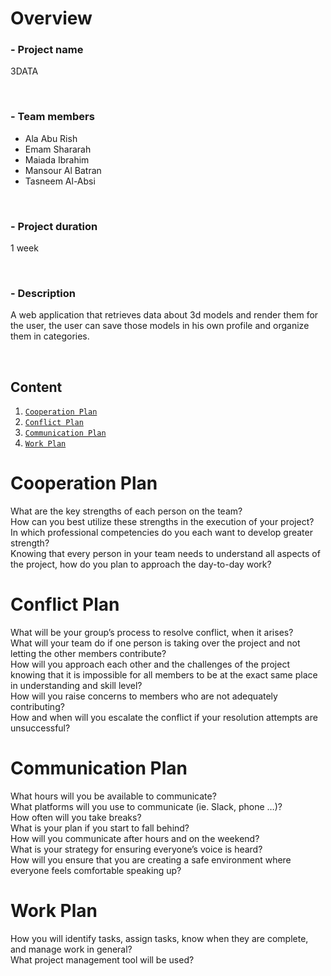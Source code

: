 # Overview

### - Project name

3DATA

&nbsp;

### - Team members

* Ala Abu Rish
* Emam Shararah
* Maiada Ibrahim
* Mansour Al Batran
* Tasneem Al-Absi

&nbsp;

### - Project duration

1 week

&nbsp;

### - Description

A web application that retrieves data about 3d models and render them for the user, the user can save those models in his own profile and organize them in categories.

&nbsp;

## Content

1. [`Cooperation Plan`](#CooperationPlan)
2. [`Conflict Plan`](#ConflictPlan)
3. [`Communication Plan`](#CommunicationPlan)
4. [`Work Plan`](#WorkPlan)


# Cooperation Plan


What are the key strengths of each person on the team?<br>
How can you best utilize these strengths in the execution of your project?<br>
In which professional competencies do you each want to develop greater strength?<br>
Knowing that every person in your team needs to understand all aspects of the project, how do you plan to approach the day-to-day work?<br>

# Conflict Plan


What will be your group’s process to resolve conflict, when it arises?<br>
What will your team do if one person is taking over the project and not letting the other members contribute?<br>
How will you approach each other and the challenges of the project knowing that it is impossible for all members to be at the exact same place in understanding and skill level?<br>
How will you raise concerns to members who are not adequately contributing?<br>
How and when will you escalate the conflict if your resolution attempts are unsuccessful?<br>


# Communication Plan


What hours will you be available to communicate?<br>
What platforms will you use to communicate (ie. Slack, phone …)?<br>
How often will you take breaks?<br>
What is your plan if you start to fall behind?<br>
How will you communicate after hours and on the weekend?<br>
What is your strategy for ensuring everyone’s voice is heard?<br>
How will you ensure that you are creating a safe environment where everyone feels comfortable speaking up?<br>


# Work Plan

How you will identify tasks, assign tasks, know when they are complete, and manage work in general?<br>
What project management tool will be used?